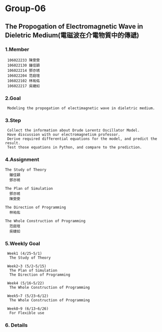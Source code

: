 # Group-06

## The Propogation of Electromagnetic Wave in Dieletric Medium(電磁波在介電物質中的傳遞) 

### 1.Member
     106022233 陳雯雯
     106022130 鍾佳穎
     106022214 鄧亦琇
     106022204 范庭瑄
     106022102 林祐佑
     106022217 吳婕如 

### 2.Goal
     Modeling the propogation of electimagnetic wave in dieletric medium.

### 3.Step
     Collect the information about Drude Lorentz Oscillator Model.
     Have discussion with our electromagnetism professor.
     Derive required differential equations for the model, and predict the result.
     Test those equations in Python, and compare to the prediction.
### 4.Assignment

    The Study of Theory
      鍾佳穎
      鄧亦琇

    The Plan of Simulation
      鄧亦琇
      陳雯雯

    The Direction of Programming
      林祐佑

    The Whole Construction of Programming
      范庭瑄
      吳婕如
### 5.Weekly Goal

     Week1 (4/25~5/1)
      The Study of Theory

     Week2~3 (5/2~5/15)
      The Plan of Simulation
      The Direction of Programming

     Week4 (5/16~5/22)
      The Whole Construction of Programming

     Week5~7 (5/23~6/12)
      The Whole Construction of Programming

     Week8~9 (6/13~6/26) 
      For Flexible use
     
### 6. Details   


